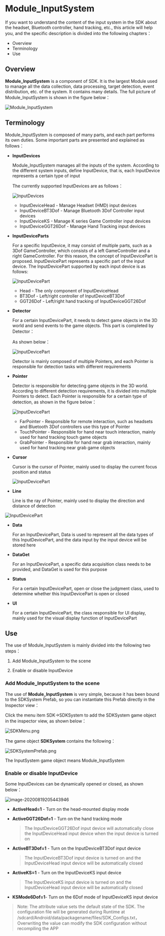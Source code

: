 # Module_InputSystem

If you want to understand the content of the input system in the SDK about the headset, Bluetooth controller, hand tracking, etc., this article will help you, and the specific description is divided into the following chapters：



* Overview
* Terminology
* Use



## Overview

**Module_InputSystem**  is a component of SDK. It is the largest Module used to manage all the data collection, data processing, target detection, event distribution, etc. of the system. It contains many details. The full picture of Module_InputSystem is shown in the figure below：

![Module_InputSystem](../../Images/Module_Interaction/Module_InputSystem/Module_InputSystem.png)





## Terminology

Module_InputSystem is composed of many parts, and each part performs its own duties. Some important parts are presented and explained as follows：

- **InputDevices**

    Module_InputSystem manages all the inputs of the system. According to the different system inputs, define InputDevice, that is,  each InputDevice represents a certain type of input

    The currently supported InputDevices are as follows：

    ![InputDevices](../../Images/Module_Interaction/Module_InputSystem/InputDevices.png)

    * InputDeviceHead - Manage Headset (HMD) input devices
    * InputDeviceBT3Dof - Manage Bluetooth 3Dof Controller input devices
    * InputDeviceKS - Manage K series Game Controller input devices
    * InputDeviceGGT26Dof - Manage Hand Tracking input devices
    
    
    
- **InputDeviceParts**

    For a specific InputDevice, it may consist of multiple parts, such as a 3Dof GameController, which consists of a left GameController and a right GameController. For this reason, the concept of InputDevicePart is proposed. InputDevicePart represents a specific part of the input device. The InputDevicePart supported by each input device is as follows:

    ![InputDevicePart](../../Images/Module_Interaction/Module_InputSystem/InputDevicePart.png)

    * Head - The only component of InputDeviceHead
    * BT3Dof - Left/right controller of InputDeviceBT3Dof
    * GGT26Dof - Left/right hand tracking of InputDeviceGGT26Dof

- **Detector**

    For a certain InputDevicePart, it needs to detect game objects in the 3D world and send events to the game objects. This part is completed by Detector：
    
    As shown below：
    
    ![InputDevicePart](../../Images/Module_Interaction/Module_InputSystem/Detector.png)

    Detector is mainly composed of multiple Pointers, and each Pointer is responsible for detection tasks with different requirements
    
- **Pointer**

    Detector is responsible for detecting game objects in the 3D world. According to different detection requirements, it is divided into multiple Pointers to detect. Each Pointer is responsible for a certain type of detection, as shown in the figure below：

    ![InputDevicePart](../../Images/Module_Interaction/Module_InputSystem/Pointer.png)

    * FarPointer - Responsible for remote interaction, such as headsets and Bluetooth 3Dof controllers use this type of Pointer
    * TouchPointer - Responsible for hand near touch interaction, mainly used for hand tracking touch game objects
    * GrabPointer - Responsible for hand near grab interaction, mainly used for hand tracking near grab game objects

- **Cursor**

    Cursor is the cursor of Pointer, mainly used to display the current focus position and status
    
    ![InputDevicePart](../../Images/Module_Interaction/Module_InputSystem/Cursor.png)

- **Line**

    Line is the ray of Pointer, mainly used to display the direction and distance of detection
    

![InputDevicePart](../../Images/Module_Interaction/Module_InputSystem/Cursor.png)

* **Data**

    For an InputDevicePart, Data is used to represent all the data types of this InputDevicePart, and the data input by the input device will be stored here
    
* **DataGet**

    For an InputDevicePart, a specific data acquisition class needs to be provided, and DataGet is used for this purpose
* **Status**

    For a certain InputDevicePart, open or close the judgment class, used to determine whether this InputDevicePart is open or closed
* **UI**

    For a certain InputDevicePart, the class responsible for UI display, mainly used for the visual display function of InputDevicePart






## Use

The use of Module_InputSystem is mainly divided into the following two steps：

1. Add Module_InputSystem to the scene

2. Enable or disable InputDevice




### Add Module_InputSystem to the scene
The use of **Module_InputSystem** is very simple, because it has been bound to the SDKSystem Prefab, so you can instantiate this Prefab directly in the Inspector view：

Click the menu item SDK->SDKSystem to add the SDKSystem game object in the inspector view, as shown below：

![SDKMenu.png](../../Images/GettingStartedWithSDK/SDKMenu.png)

The game object **SDKSystem** contains the following：

![SDKSystemPrefab.png](../../Images/Modules/SDKSystemPrefab.png)

The InputSystem game object means Module_InputSystem



### Enable or disable InputDevice

Some InputDevices can be dynamically opened or closed, as shown below：

![image-20200819205443946](../../Images/Module_Interaction/Module_InputSystem/ControlInputDevice.png)

* **ActiveHead=1** - Turn on the head-mounted display mode

* **ActiveGGT26Dof=1** - Turn on the hand tracking mode

    > The InputDeviceGGT26Dof input device will automatically close the InputDeviceHead input device when the input device is turned on

* **ActiveBT3Dof=1** - Turn on the InputDeviceBT3Dof input device

    > The InputDeviceBT3Dof input device is turned on and the InputDeviceHead input device will be automatically closed

* **ActiveKS=1** - Turn on the InputDeviceKS input device

    > The InputDeviceKS input device is turned on and the InputDeviceHead input device will be automatically closed

* **KSMode6Dof=1**- Turn on the 6Dof mode of InputDeviceKS input device


> Note: The attribute value sets the default state of the SDK. The configuration file will be generated during Runtime at /sdcard/Android/data/packagename/files/SDK_Configs.txt，Overwriting the value can modify the SDK configuration without recompiling the APP
















